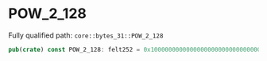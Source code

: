 # POW_2_128

Fully qualified path: `core::bytes_31::POW_2_128`

```rust
pub(crate) const POW_2_128: felt252 = 0x100000000000000000000000000000000;
```

